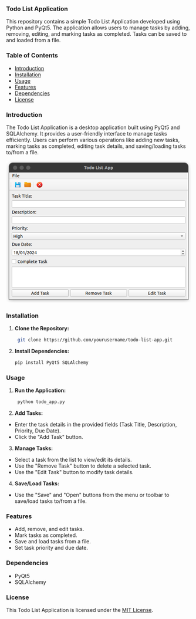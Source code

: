 ### Todo List Application

This repository contains a simple Todo List Application developed using Python and PyQt5. The application allows users to manage tasks by adding, removing, editing, and marking tasks as completed. Tasks can be saved to and loaded from a file.

### Table of Contents

- [Introduction](#introduction)
- [Installation](#installation)
- [Usage](#usage)
- [Features](#features)
- [Dependencies](#dependencies)
- [License](#license)

### Introduction

The Todo List Application is a desktop application built using PyQt5 and SQLAlchemy. It provides a user-friendly interface to manage tasks efficiently. Users can perform various operations like adding new tasks, marking tasks as completed, editing task details, and saving/loading tasks to/from a file.

![To Do App](https://github.com/mukundahire03/CODSOFT/blob/main/To%20Do%20GUI%20Application/Screenshot%20from%202024-01-18%2013-36-53.png)

### Installation

1. **Clone the Repository:**
   ```bash
    git clone https://github.com/yourusername/todo-list-app.git
   
2. **Install Dependencies:**
   ```bash
   pip install PyQt5 SQLAlchemy

### Usage

1. **Run the Application:**
   ```bash
    python todo_app.py

2. **Add Tasks:**
- Enter the task details in the provided fields (Task Title, Description, Priority, Due Date).
- Click the "Add Task" button.

3. **Manage Tasks:**
- Select a task from the list to view/edit its details.
- Use the "Remove Task" button to delete a selected task.
- Use the "Edit Task" button to modify task details.

4. **Save/Load Tasks:**
- Use the "Save" and "Open" buttons from the menu or toolbar to save/load tasks to/from a file.

### Features

- Add, remove, and edit tasks.
- Mark tasks as completed.
- Save and load tasks from a file.
- Set task priority and due date.

### Dependencies

- PyQt5
- SQLAlchemy

### License

This Todo List Application is licensed under the [MIT License](LICENSE).
